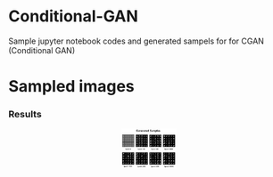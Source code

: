 # Conditional-GAN


Sample jupyter notebook codes and generated sampels for for CGAN (Conditional GAN)





# Sampled images





### Results

<div align="center">
	<img src="/Samples/Samples.PNG" width="20%" height="20%"/>
</div>
</a>

